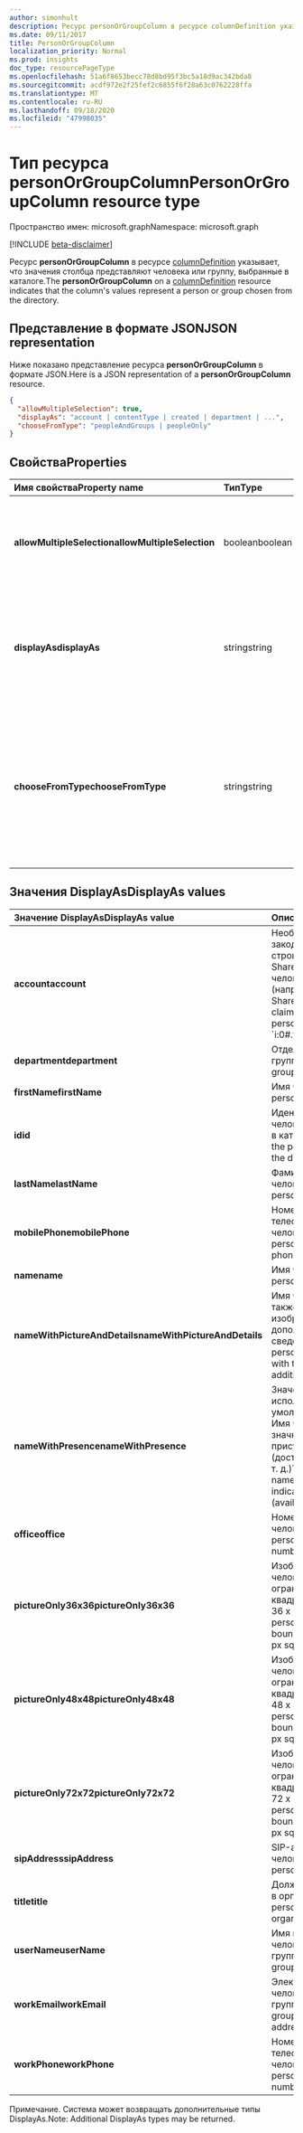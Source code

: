 ```yaml
---
author: simonhult
description: Ресурс personOrGroupColumn в ресурсе columnDefinition указывает, что значения столбца представляют человека или группу, выбранные в каталоге.
ms.date: 09/11/2017
title: PersonOrGroupColumn
localization_priority: Normal
ms.prod: insights
doc_type: resourcePageType
ms.openlocfilehash: 51a6f8653becc78d8bd95f3bc5a18d9ac342bda8
ms.sourcegitcommit: acdf972e2f25fef2c6855f6f28a63c0762228ffa
ms.translationtype: MT
ms.contentlocale: ru-RU
ms.lasthandoff: 09/18/2020
ms.locfileid: "47998035"
---
```

# <a name="personorgroupcolumn-resource-type"></a><span data-ttu-id="54af8-103">Тип ресурса personOrGroupColumn</span><span class="sxs-lookup"><span data-stu-id="54af8-103">PersonOrGroupColumn resource type</span></span>

<span data-ttu-id="54af8-104">Пространство имен: microsoft.graph</span><span class="sxs-lookup"><span data-stu-id="54af8-104">Namespace: microsoft.graph</span></span>

[!INCLUDE [beta-disclaimer](../../includes/beta-disclaimer.md)]

<span data-ttu-id="54af8-105">Ресурс **personOrGroupColumn** в ресурсе [columnDefinition](columndefinition.md) указывает, что значения столбца представляют человека или группу, выбранные в каталоге.</span><span class="sxs-lookup"><span data-stu-id="54af8-105">The **personOrGroupColumn** on a [columnDefinition](columndefinition.md) resource indicates that the column's values represent a person or group chosen from the directory.</span></span>

## <a name="json-representation"></a><span data-ttu-id="54af8-106">Представление в формате JSON</span><span class="sxs-lookup"><span data-stu-id="54af8-106">JSON representation</span></span>

<span data-ttu-id="54af8-107">Ниже показано представление ресурса **personOrGroupColumn** в формате JSON.</span><span class="sxs-lookup"><span data-stu-id="54af8-107">Here is a JSON representation of a **personOrGroupColumn** resource.</span></span>
<!-- { "blockType": "resource", "@type": "microsoft.graph.personOrGroupColumn", "@property.aka": "chooseFromType=format" } -->

```json
{
  "allowMultipleSelection": true,
  "displayAs": "account | contentType | created | department | ...",
  "chooseFromType": "peopleAndGroups | peopleOnly"
}
```

## <a name="properties"></a><span data-ttu-id="54af8-108">Свойства</span><span class="sxs-lookup"><span data-stu-id="54af8-108">Properties</span></span>

| <span data-ttu-id="54af8-109">Имя свойства</span><span class="sxs-lookup"><span data-stu-id="54af8-109">Property name</span></span>              | <span data-ttu-id="54af8-110">Тип</span><span class="sxs-lookup"><span data-stu-id="54af8-110">Type</span></span>    | <span data-ttu-id="54af8-111">Описание</span><span class="sxs-lookup"><span data-stu-id="54af8-111">Description</span></span>
|:---------------------------|:--------|:--------------------------------------
| <span data-ttu-id="54af8-112">**allowMultipleSelection**</span><span class="sxs-lookup"><span data-stu-id="54af8-112">**allowMultipleSelection**</span></span> | <span data-ttu-id="54af8-113">boolean</span><span class="sxs-lookup"><span data-stu-id="54af8-113">boolean</span></span> | <span data-ttu-id="54af8-114">Указывает, можно ли выбрать несколько значений в источнике.</span><span class="sxs-lookup"><span data-stu-id="54af8-114">Indicates whether multiple values can be selected from the source.</span></span>
| <span data-ttu-id="54af8-115">**displayAs**</span><span class="sxs-lookup"><span data-stu-id="54af8-115">**displayAs**</span></span>              | <span data-ttu-id="54af8-116">string</span><span class="sxs-lookup"><span data-stu-id="54af8-116">string</span></span>  | <span data-ttu-id="54af8-117">Указывает способ отображения сведений о выбранном человеке или группе.</span><span class="sxs-lookup"><span data-stu-id="54af8-117">How to display the information about the person or group chosen.</span></span> <span data-ttu-id="54af8-118">См. ниже.</span><span class="sxs-lookup"><span data-stu-id="54af8-118">See below.</span></span>
| <span data-ttu-id="54af8-119">**chooseFromType**</span><span class="sxs-lookup"><span data-stu-id="54af8-119">**chooseFromType**</span></span>         | <span data-ttu-id="54af8-120">string</span><span class="sxs-lookup"><span data-stu-id="54af8-120">string</span></span>  | <span data-ttu-id="54af8-121">Указывает, что можно выбирать: только людей либо людей и группы.</span><span class="sxs-lookup"><span data-stu-id="54af8-121">Whether to allow selection of people only, or people and groups.</span></span> <span data-ttu-id="54af8-122">Должно иметь тип `peopleAndGroups` или `peopleOnly`.</span><span class="sxs-lookup"><span data-stu-id="54af8-122">Must be one of `peopleAndGroups` or `peopleOnly`.</span></span>

## <a name="displayas-values"></a><span data-ttu-id="54af8-123">Значения DisplayAs</span><span class="sxs-lookup"><span data-stu-id="54af8-123">DisplayAs values</span></span>

| <span data-ttu-id="54af8-124">Значение DisplayAs</span><span class="sxs-lookup"><span data-stu-id="54af8-124">DisplayAs value</span></span>               | <span data-ttu-id="54af8-125">Описание</span><span class="sxs-lookup"><span data-stu-id="54af8-125">Description</span></span>                                                                                                 |
|:------------------------------|:------------------------------------------------------------------------------------------------------------|
| <span data-ttu-id="54af8-126">**account**</span><span class="sxs-lookup"><span data-stu-id="54af8-126">**account**</span></span>                   | <span data-ttu-id="54af8-127">Необработанная закодированная строка утверждения SharePoint для человека или группы (например,</span><span class="sxs-lookup"><span data-stu-id="54af8-127">The raw SharePoint encoded claim string for the person or group (eg.</span></span> <span data-ttu-id="54af8-128">`i:0#.f|membership|jane@contoso.com`).</span><span class="sxs-lookup"><span data-stu-id="54af8-128">`i:0#.f|membership|jane@contoso.com`).</span></span> |
| <span data-ttu-id="54af8-129">**department**</span><span class="sxs-lookup"><span data-stu-id="54af8-129">**department**</span></span>                | <span data-ttu-id="54af8-130">Отдел человека или группы.</span><span class="sxs-lookup"><span data-stu-id="54af8-130">The person or group's department.</span></span>                                                                           |
| <span data-ttu-id="54af8-131">**firstName**</span><span class="sxs-lookup"><span data-stu-id="54af8-131">**firstName**</span></span>                 | <span data-ttu-id="54af8-132">Имя человека.</span><span class="sxs-lookup"><span data-stu-id="54af8-132">The person's first name.</span></span>                                                                                    |
| <span data-ttu-id="54af8-133">**id**</span><span class="sxs-lookup"><span data-stu-id="54af8-133">**id**</span></span>                        | <span data-ttu-id="54af8-134">Идентификатор человека или группы в каталоге.</span><span class="sxs-lookup"><span data-stu-id="54af8-134">The id of the person or group in the directory.</span></span>                                                             |
| <span data-ttu-id="54af8-135">**lastName**</span><span class="sxs-lookup"><span data-stu-id="54af8-135">**lastName**</span></span>                  | <span data-ttu-id="54af8-136">Фамилия человека.</span><span class="sxs-lookup"><span data-stu-id="54af8-136">The person's last name.</span></span>                                                                                     |
| <span data-ttu-id="54af8-137">**mobilePhone**</span><span class="sxs-lookup"><span data-stu-id="54af8-137">**mobilePhone**</span></span>               | <span data-ttu-id="54af8-138">Номер мобильного телефона человека.</span><span class="sxs-lookup"><span data-stu-id="54af8-138">The person's mobile phone number.</span></span>                                                                           |
| <span data-ttu-id="54af8-139">**name**</span><span class="sxs-lookup"><span data-stu-id="54af8-139">**name**</span></span>                      | <span data-ttu-id="54af8-140">Имя человека.</span><span class="sxs-lookup"><span data-stu-id="54af8-140">The person's name.</span></span>                                                                                          |
| <span data-ttu-id="54af8-141">**nameWithPictureAndDetails**</span><span class="sxs-lookup"><span data-stu-id="54af8-141">**nameWithPictureAndDetails**</span></span> | <span data-ttu-id="54af8-142">Имя человека, а также его изображение и дополнительные сведения о нем.</span><span class="sxs-lookup"><span data-stu-id="54af8-142">The person's name along with their picture and additional details.</span></span>                                          |
| <span data-ttu-id="54af8-143">**nameWithPresence**</span><span class="sxs-lookup"><span data-stu-id="54af8-143">**nameWithPresence**</span></span>          | <span data-ttu-id="54af8-144">Значение, используемое по умолчанию.</span><span class="sxs-lookup"><span data-stu-id="54af8-144">Default.</span></span> <span data-ttu-id="54af8-145">Имя человека со значком индикатора присутствия (доступен, занят и т. д.)</span><span class="sxs-lookup"><span data-stu-id="54af8-145">The person's name with a presence indicator icon (available/busy/etc.)</span></span>                             |
| <span data-ttu-id="54af8-146">**office**</span><span class="sxs-lookup"><span data-stu-id="54af8-146">**office**</span></span>                    | <span data-ttu-id="54af8-147">Номер офиса человека.</span><span class="sxs-lookup"><span data-stu-id="54af8-147">The person's office number.</span></span>                                                                                 |
| <span data-ttu-id="54af8-148">**pictureOnly36x36**</span><span class="sxs-lookup"><span data-stu-id="54af8-148">**pictureOnly36x36**</span></span>          | <span data-ttu-id="54af8-149">Изображение человека, ограниченное квадратом размером 36 x 36 пикселей.</span><span class="sxs-lookup"><span data-stu-id="54af8-149">The person's picture, bounded by a 36x36 px square.</span></span>                                                         |
| <span data-ttu-id="54af8-150">**pictureOnly48x48**</span><span class="sxs-lookup"><span data-stu-id="54af8-150">**pictureOnly48x48**</span></span>          | <span data-ttu-id="54af8-151">Изображение человека, ограниченное квадратом размером 48 x 48 пикселей.</span><span class="sxs-lookup"><span data-stu-id="54af8-151">The person's picture, bounded by a 48x48 px square.</span></span>                                                         |
| <span data-ttu-id="54af8-152">**pictureOnly72x72**</span><span class="sxs-lookup"><span data-stu-id="54af8-152">**pictureOnly72x72**</span></span>          | <span data-ttu-id="54af8-153">Изображение человека, ограниченное квадратом размером 72 x 72 пикселей.</span><span class="sxs-lookup"><span data-stu-id="54af8-153">The person's picture, bounded by a 72x72 px square.</span></span>                                                         |
| <span data-ttu-id="54af8-154">**sipAddress**</span><span class="sxs-lookup"><span data-stu-id="54af8-154">**sipAddress**</span></span>                | <span data-ttu-id="54af8-155">SIP-адрес человека.</span><span class="sxs-lookup"><span data-stu-id="54af8-155">The person's sip address.</span></span>                                                                                   |
| <span data-ttu-id="54af8-156">**title**</span><span class="sxs-lookup"><span data-stu-id="54af8-156">**title**</span></span>                     | <span data-ttu-id="54af8-157">Должность человека в организации.</span><span class="sxs-lookup"><span data-stu-id="54af8-157">The person's title in the organization.</span></span>                                                                     |
| <span data-ttu-id="54af8-158">**userName**</span><span class="sxs-lookup"><span data-stu-id="54af8-158">**userName**</span></span>                  | <span data-ttu-id="54af8-159">Имя пользователя человека или группы.</span><span class="sxs-lookup"><span data-stu-id="54af8-159">The person or group's user name.</span></span>                                                                            |
| <span data-ttu-id="54af8-160">**workEmail**</span><span class="sxs-lookup"><span data-stu-id="54af8-160">**workEmail**</span></span>                 | <span data-ttu-id="54af8-161">Электронный адрес человека или группы.</span><span class="sxs-lookup"><span data-stu-id="54af8-161">The person or group's email address.</span></span>                                                                        |
| <span data-ttu-id="54af8-162">**workPhone**</span><span class="sxs-lookup"><span data-stu-id="54af8-162">**workPhone**</span></span>                 | <span data-ttu-id="54af8-163">Номер рабочего телефона человека.</span><span class="sxs-lookup"><span data-stu-id="54af8-163">The person's work phone number.</span></span>                                                                             |

<span data-ttu-id="54af8-164">Примечание. Система может возвращать дополнительные типы DisplayAs.</span><span class="sxs-lookup"><span data-stu-id="54af8-164">Note: Additional DisplayAs types may be returned.</span></span>

<!--
{
  "type": "#page.annotation",
  "description": "",
  "keywords": "",
  "section": "documentation",
  "tocPath": "Resources/PersonOrGroupColumn",
  "suppressions": []
}
-->


